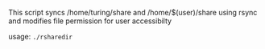 This script syncs /home/turing/share and /home/$(user)/share using rsync and modifies file permission for user accessibilty

usage: ``` ./rsharedir ```
